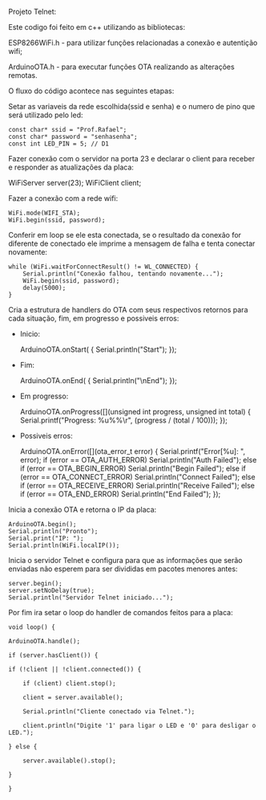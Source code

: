 Projeto Telnet:


Este codigo foi feito em c++ utilizando as bibliotecas: 

ESP8266WiFi.h - para utilizar funções relacionadas a conexão e autentição wifi; 

ArduinoOTA.h - para executar funções OTA realizando as alterações remotas. 

O fluxo do código acontece nas seguintes etapas: 

Setar as variaveis da rede escolhida(ssid e senha) e o numero de pino que será utilizado pelo led:

    const char* ssid = "Prof.Rafael";
    const char* password = "senhasenha";
    const int LED_PIN = 5; // D1

Fazer conexão com o servidor na porta 23 e declarar o client para receber e responder as atualizações da placa:

WiFiServer server(23);
WiFiClient client;

Fazer a conexão com a rede wifi: 

    WiFi.mode(WIFI_STA);
    WiFi.begin(ssid, password);

Conferir em loop se ele esta conectada, se o resultado da conexão for diferente de conectado ele imprime a mensagem de falha e tenta conectar novamente:

    while (WiFi.waitForConnectResult() != WL_CONNECTED) {
        Serial.println("Conexão falhou, tentando novamente...");
        WiFi.begin(ssid, password);
        delay(5000);
    }

Cria a estrutura de handlers do OTA com seus respectivos retornos para cada situação, fim, em progresso e possiveis erros:

- Inicio:

    ArduinoOTA.onStart([]() {
    Serial.println("Start");
    });

- Fim:

    ArduinoOTA.onEnd([]() {
    Serial.println("\nEnd");
    });

- Em progresso:

    ArduinoOTA.onProgress([](unsigned int progress, unsigned int total) {
    Serial.printf("Progress: %u%%\r", (progress / (total / 100)));
    });

- Possiveis erros:

    ArduinoOTA.onError([](ota_error_t error) {
        Serial.printf("Error[%u]: ", error);
        if (error == OTA_AUTH_ERROR) Serial.println("Auth Failed");
        else if (error == OTA_BEGIN_ERROR) Serial.println("Begin Failed");
        else if (error == OTA_CONNECT_ERROR) Serial.println("Connect Failed");
        else if (error == OTA_RECEIVE_ERROR) Serial.println("Receive Failed");
        else if (error == OTA_END_ERROR) Serial.println("End Failed");
    });

Inicia a conexão OTA e retorna o IP da placa: 

    ArduinoOTA.begin();
    Serial.println("Pronto");
    Serial.print("IP: ");
    Serial.println(WiFi.localIP());

Inicia o servidor Telnet e configura para que as informações que serão enviadas não esperem para ser divididas em pacotes menores antes:

    server.begin();
    server.setNoDelay(true);
    Serial.println("Servidor Telnet iniciado...");

Por fim ira setar o loop do handler de comandos feitos para a placa:

    void loop() {

    ArduinoOTA.handle();

    if (server.hasClient()) {

    if (!client || !client.connected()) {

        if (client) client.stop();

        client = server.available();

        Serial.println("Cliente conectado via Telnet.");

        client.println("Digite '1' para ligar o LED e '0' para desligar o LED.");

    } else {

        server.available().stop();

    }

    }